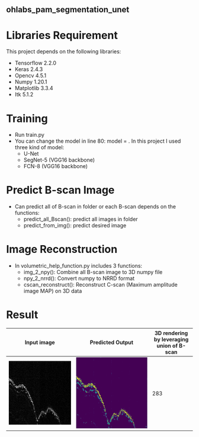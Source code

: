 ## ohlabs_pam_segmentation_unet

# **Libraries Requirement**
This project depends on the following libraries:
- Tensorflow 2.2.0
- Keras 2.4.3
- Opencv 4.5.1
- Numpy 1.20.1
- Matplotlib 3.3.4
- Itk 5.1.2

# **Training**
- Run train.py 
- You can change the model in line 80: model = . In this project I used three kind of model:
  - U-Net
  - SegNet-5 (VGG16 backbone)
  - FCN-8 (VGG16 backbone)
  
# **Predict B-scan Image**
- Can predict all of B-scan in folder or each B-scan depends on the functions:
  - predict_all_Bscan(): predict all images in folder
  - predict_from_img(): predict desired image
  
# **Image Reconstruction**
- In volumetric_help_function.py includes 3 functions: 
  - img_2_npy(): Combine all B-scan image to 3D numpy file
  - npy_2_nrrd(): Convert numpy to NRRD format
  - cscan_reconstruct(): Reconstruct C-scan (Maximum amplitude image MAP) on 3D data
  
# **Result**
Input image | Predicted Output | 3D rendering by leveraging union of B-scan 
--- | --- | --- 
![plot](./data/test/hand/image/bscan_284.png) | ![plot](./data/test/hand/predict_colormap/bscan_284.png) | 283 
